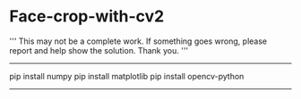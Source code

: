 # Face-crop-with-cv2
'''
This may not be a complete work. If something goes wrong, please report and help show the solution. Thank you.
'''
***
pip install numpy
pip install matplotlib
pip install opencv-python
***
